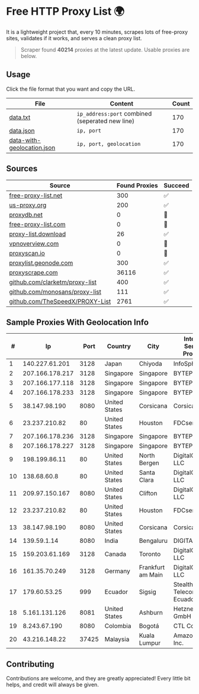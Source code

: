 
# Free HTTP Proxy List 🌍

It is a lightweight project that, every 10 minutes, scrapes lots of free-proxy sites, validates if it works, and serves a clean proxy list.


> Scraper found **40214** proxies at the latest update. Usable proxies are below.

## Usage

Click the file format that you want and copy the URL.


|File|Content|Count|
|----|-------|-----|
|[data.txt](https://raw.githubusercontent.com/themiralay/Proxy-List-World/master/data.txt)|`ip_address:port` combined (seperated new line)|170|
|[data.json](https://raw.githubusercontent.com/themiralay/Proxy-List-World/master/data.json)|`ip, port`|170|
|[data-with-geolocation.json](https://raw.githubusercontent.com/themiralay/Proxy-List-World/master/data-with-geolocation.json)|`ip, port, geolocation`|170|

## Sources

|Source|Found Proxies|Succeed|
|------|-------------|-------|
|[free-proxy-list.net](https://free-proxy-list.net)|300|✅|
|[us-proxy.org](https://www.us-proxy.org)|200|✅|
|[proxydb.net](http://proxydb.net)|0|🚫|
|[free-proxy-list.com](https://free-proxy-list.com/?page=&port=&type%5B%5D=http&type%5B%5D=https&up_time=0&search=Search)|0|🚫|
|[proxy-list.download](https://www.proxy-list.download/HTTP)|26|✅|
|[vpnoverview.com](https://vpnoverview.com/privacy/anonymous-browsing/free-proxy-servers)|0|🚫|
|[proxyscan.io](https://www.proxyscan.io)|0|🚫|
|[proxylist.geonode.com](https://proxylist.geonode.com/api/proxy-list?limit=300&page=1&sort_by=lastChecked&sort_type=desc&protocols=http,https)|300|✅|
|[proxyscrape.com](https://api.proxyscrape.com/v2/?request=displayproxies&protocol=http&timeout=10000&country=all&ssl=all&anonymity=all)|36116|✅|
|[github.com/clarketm/proxy-list](https://raw.githubusercontent.com/clarketm/proxy-list/master/proxy-list-raw.txt)|400|✅|
|[github.com/monosans/proxy-list](https://raw.githubusercontent.com/monosans/proxy-list/main/proxies/http.txt)|111|✅|
|[github.com/TheSpeedX/PROXY-List](https://raw.githubusercontent.com/TheSpeedX/PROXY-List/master/http.txt)|2761|✅|


## Sample Proxies With Geolocation Info

|#|Ip|Port|Country|City|Internet Service Provider|
|-|--|----|-------|----|-------------------------|
|1|140.227.61.201|3128|Japan|Chiyoda|InfoSphere|
|2|207.166.178.217|3128|Singapore|Singapore|BYTEPLUS|
|3|207.166.177.118|3128|Singapore|Singapore|BYTEPLUS|
|4|207.166.178.233|3128|Singapore|Singapore|BYTEPLUS|
|5|38.147.98.190|8080|United States|Corsicana|Corsicana ISD|
|6|23.237.210.82|80|United States|Houston|FDCservers.net|
|7|207.166.178.236|3128|Singapore|Singapore|BYTEPLUS|
|8|207.166.178.227|3128|Singapore|Singapore|BYTEPLUS|
|9|198.199.86.11|80|United States|North Bergen|DigitalOcean, LLC|
|10|138.68.60.8|80|United States|Santa Clara|DigitalOcean, LLC|
|11|209.97.150.167|8080|United States|Clifton|DigitalOcean, LLC|
|12|23.237.210.82|80|United States|Houston|FDCservers.net|
|13|38.147.98.190|8080|United States|Corsicana|Corsicana ISD|
|14|139.59.1.14|8080|India|Bengaluru|DIGITALOCEAN|
|15|159.203.61.169|3128|Canada|Toronto|DigitalOcean, LLC|
|16|161.35.70.249|3128|Germany|Frankfurt am Main|DigitalOcean, LLC|
|17|179.60.53.25|999|Ecuador|Sigsig|Stealth Telecom del Ecuador|
|18|5.161.131.126|8081|United States|Ashburn|Hetzner Online GmbH|
|19|8.243.67.190|8080|Colombia|Bogotá|CTL Colombia|
|20|43.216.148.22|37425|Malaysia|Kuala Lumpur|Amazon.com, Inc.|



## Contributing

Contributions are welcome, and they are greatly appreciated! Every
little bit helps, and credit will always be given.

